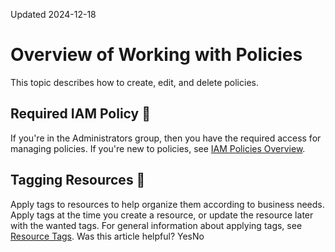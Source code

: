 Updated 2024-12-18
# Overview of Working with Policies
This topic describes how to create, edit, and delete policies.
## Required IAM Policy 🔗 
If you're in the Administrators group, then you have the required access for managing policies. 
If you're new to policies, see [IAM Policies Overview](https://docs.oracle.com/en-us/iaas/Content/Identity/policieshow/Policy_Basics.htm#top "IAM policies govern control of resources in Oracle Cloud Infrastructure \(OCI\) tenancies.").
## Tagging Resources 🔗 
Apply tags to resources to help organize them according to business needs. Apply tags at the time you create a resource, or update the resource later with the wanted tags. For general information about applying tags, see [Resource Tags](https://docs.oracle.com/iaas/Content/General/Concepts/resourcetags.htm).
Was this article helpful?
YesNo

